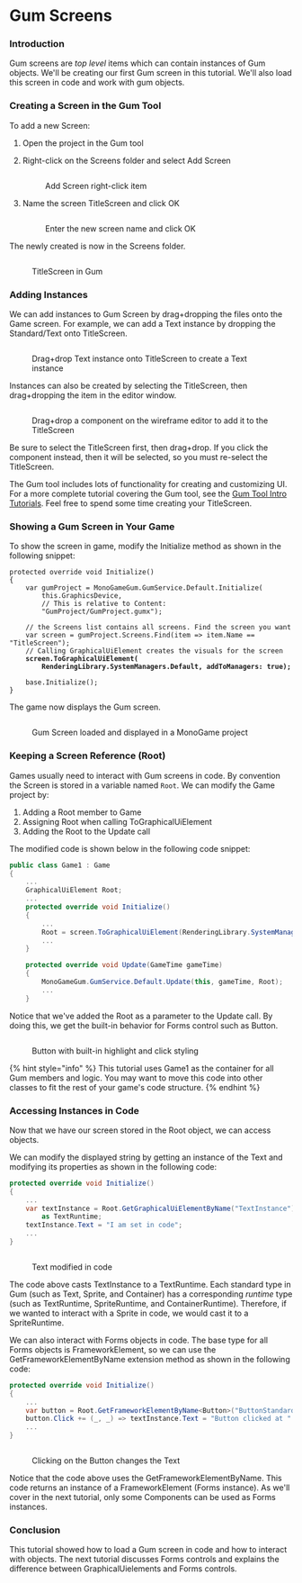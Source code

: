 # Gum Screens

### Introduction

Gum screens are _top level_ items which can contain instances of Gum objects. We'll be creating our first Gum screen in this tutorial. We'll also load this screen in code and work with gum objects.

### Creating a Screen in the Gum Tool

To add a new Screen:

1. Open the project in the Gum tool
2.  Right-click on the Screens folder and select Add Screen

    <figure><img src="../../../.gitbook/assets/image (99).png" alt=""><figcaption><p>Add Screen right-click item</p></figcaption></figure>


3.  Name the screen TitleScreen and click OK

    <figure><img src="../../../.gitbook/assets/image (100).png" alt=""><figcaption><p>Enter the new screen name and click OK</p></figcaption></figure>



The newly created is now in the Screens folder.

<figure><img src="../../../.gitbook/assets/image (101).png" alt=""><figcaption><p>TitleScreen in Gum</p></figcaption></figure>

### Adding Instances

We can add instances to Gum Screen by drag+dropping the files onto the Game screen. For example, we can add a Text instance by dropping the Standard/Text onto TitleScreen.

<figure><img src="../../../.gitbook/assets/24_09 53 51.gif" alt=""><figcaption><p>Drag+drop Text instance onto TitleScreen to create a Text instance</p></figcaption></figure>

Instances can also be created by selecting the TitleScreen, then drag+dropping the item in the editor window.

<figure><img src="../../../.gitbook/assets/24_09 55 46.gif" alt=""><figcaption><p>Drag+drop a component on the wireframe editor to add it to the TitleScreen</p></figcaption></figure>

Be sure to select the TitleScreen first, then drag+drop. If you click the component instead, then it will be selected, so you must re-select the TitleScreen.

The Gum tool includes lots of functionality for creating and customizing UI. For a more complete tutorial covering the Gum tool, see the [Gum Tool Intro Tutorials](../../../intro-tutorials/). Feel free to spend some time creating your TitleScreen.

### Showing a Gum Screen in Your Game

To show the screen in game, modify the Initialize method as shown in the following snippet:

<pre class="language-csharp" data-line-numbers><code class="lang-csharp">protected override void Initialize()
{
    var gumProject = MonoGameGum.GumService.Default.Initialize(
        this.GraphicsDevice,
        // This is relative to Content:
        "GumProject/GumProject.gumx");

    // the Screens list contains all screens. Find the screen you want
    var screen = gumProject.Screens.Find(item => item.Name == "TitleScreen");
    // Calling GraphicalUiElement creates the visuals for the screen
<strong>    screen.ToGraphicalUiElement(
</strong><strong>        RenderingLibrary.SystemManagers.Default, addToManagers: true);
</strong>
    base.Initialize();
}
</code></pre>

The game now displays the Gum screen.

<figure><img src="../../../.gitbook/assets/image (103).png" alt=""><figcaption><p>Gum Screen loaded and displayed in a MonoGame project</p></figcaption></figure>

### Keeping a Screen Reference (Root)

Games usually need to interact with Gum screens in code. By convention the Screen is stored in a variable named `Root`. We can modify the Game project by:

1. Adding a Root member to Game
2. Assigning Root when calling ToGraphicalUiElement
3. Adding the Root to the Update call

The modified code is shown below in the following code snippet:

```csharp
public class Game1 : Game
{
    ...
    GraphicalUiElement Root;
    ...
    protected override void Initialize()
    {
        ...
        Root = screen.ToGraphicalUiElement(RenderingLibrary.SystemManagers.Default, addToManagers: true);
        ...
    }

    protected override void Update(GameTime gameTime)
    {
        MonoGameGum.GumService.Default.Update(this, gameTime, Root);
        ...
    }
```

Notice that we've added the Root as a parameter to the Update call. By doing this, we get the built-in behavior for Forms control such as Button.

<figure><img src="../../../.gitbook/assets/24_10 16 55.gif" alt=""><figcaption><p>Button with built-in highlight and click styling</p></figcaption></figure>

{% hint style="info" %}
This tutorial uses Game1 as the container for all Gum members and logic. You may want to move this code into other classes to fit the rest of your game's code structure.
{% endhint %}

### Accessing Instances in Code

Now that we have our screen stored in the Root object, we can access objects.

We can modify the displayed string by getting an instance of the Text and modifying its properties as shown in the following code:

```csharp
protected override void Initialize()
{
    ...
    var textInstance = Root.GetGraphicalUiElementByName("TextInstance")
        as TextRuntime;
    textInstance.Text = "I am set in code";
    ...
}

```

<figure><img src="../../../.gitbook/assets/image (104).png" alt=""><figcaption><p>Text modified in code</p></figcaption></figure>

The code above casts TextInstance to a TextRuntime. Each standard type in Gum (such as Text, Sprite, and Container) has a corresponding _runtime_ type (such as TextRuntime, SpriteRuntime, and ContainerRuntime). Therefore, if we wanted to interact with a Sprite in code, we would cast it to a SpriteRuntime.

We can also interact with Forms objects in code. The base type for all Forms objects is FrameworkElement, so we can use the GetFrameworkElementByName extension method as shown in the following code:

```csharp
protected override void Initialize()
{
    ...
    var button = Root.GetFrameworkElementByName<Button>("ButtonStandardInstance");
    button.Click += (_, _) => textInstance.Text = "Button clicked at " + DateTime.Now;
    ...
}

```

<figure><img src="../../../.gitbook/assets/24_11 04 23.gif" alt=""><figcaption><p>Clicking on the Button changes the Text</p></figcaption></figure>

Notice that the code above uses the GetFrameworkElementByName. This code returns an instance of a FrameworkElement (Forms instance). As we'll cover in the next tutorial, only some Components can be used as Forms instances.

### Conclusion

This tutorial showed how to load a Gum screen in code and how to interact with objects. The next tutorial discusses Forms controls and explains the difference between GraphicalUielements and Forms controls.
